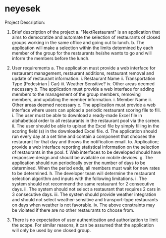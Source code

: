 # neyesek

Project Description: 

1. Brief description of the project 
  a. "NextRestaurant" is an application that aims to democratize and automate the selection of restaurants of closed groups working in the same office and going out to lunch. 
  b. The application will make a selection within the limits determined by each member of the group for the restaurants he/she wants to go and will inform the members before the lunch. 
  
2. User requirements
  a. The application must provide a web interface for restaurant management, restaurant additions, restaurant removal and update of restaurant information. 
    i. Restaurant Name 
    ii. Transportation Type (Pedestrian | Car) 
    iii. Weather Sensitive?
    iv. Other areas deemed necessary
  b. The application must provide a web interface for adding members to the management of the group members, removing members, and updating the member information.
    i. Member Name
    ii. Other areas deemed necessary
  c. The application must provide a web interface where users can upload a periodic restaurant scoring file to fill.
    i. The user must be able to download a ready-made Excel file in alphabetical order to all restaurants in the restaurant pool via the        screen.
    ii. The user should be able to upload the Excel file by simply filling in the scoring field (s) in the downloaded Excel file.
  d. The application should run every day at a set time and contain a component that chooses the restaurant for that day and throws the notification email. to. Application; provide a web interface reporting statistical information on the selection of restaurants in the pool.
  f. Web interfaces to be developed should have responsive design and should be available on mobile devices.
  g. The application should run periodically over the number of days to be determined. When the period ends, all members must wait for new rates to be determined.
  h. The developer team will determine the restaurant selection algorithm and inputs with the following limitations.
    i. The system should not recommend the same restaurant for 2 consecutive days.
    ii. The system should not select a restaurant that requires 2 cars in 3 consecutive days.
    iii. The system should provide weather integration and should not select weather-sensitive and transport-type restaurants on days when weather is not favorable.
    iv. The above constraints may be violated if there are no other restaurants to choose from.
    
3. There is no expectation of user authentication and authorization to limit the scope. For similar reasons, it can be assumed that the application will only be used by one closed group.
